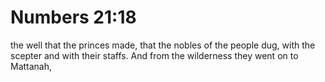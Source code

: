 # Numbers 21:18

the well that the princes made, that the nobles of the people dug, with the scepter and with their staffs. And from the wilderness they went on to Mattanah,
